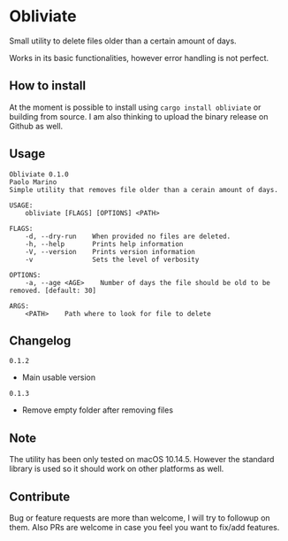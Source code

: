 # Obliviate

Small utility to delete files older than a certain amount of days.

Works in its basic functionalities, however error handling is not perfect.

## How to install

At the moment is possible to install using `cargo install obliviate` or building from source.
I am also thinking to upload the binary release on Github as well.

## Usage

```
Obliviate 0.1.0
Paolo Marino
Simple utility that removes file older than a cerain amount of days.

USAGE:
    obliviate [FLAGS] [OPTIONS] <PATH>

FLAGS:
    -d, --dry-run    When provided no files are deleted.
    -h, --help       Prints help information
    -V, --version    Prints version information
    -v               Sets the level of verbosity

OPTIONS:
    -a, --age <AGE>    Number of days the file should be old to be removed. [default: 30]

ARGS:
    <PATH>    Path where to look for file to delete
```

## Changelog

`0.1.2`

- Main usable version

`0.1.3`

- Remove empty folder after removing files

## Note

The utility has been only tested on macOS 10.14.5. However the standard library is used so it should work
on other platforms as well.

## Contribute

Bug or feature requests are more than welcome, I will try to followup on them.
Also PRs are welcome in case you feel you want to fix/add features.
